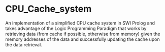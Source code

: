 # CPU_Cache_system


An implementation of a simplified
CPU cache system in SWI Prolog and takes advantage of the Logic Programming Paradigm that works by retrieving data (from cache if possible, otherwise
from memory) given the memory addresses of the data and successfully updating
the cache upon the data retrieval.
